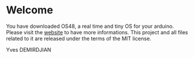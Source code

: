 # Welcome
 
You have downloaded OS48, a real time and tiny OS for your arduino.
Please visit the [website](http://www.rtos48.com) to have more informations.
This project and all files related to it are released under the terms of the MIT license.

Yves DEMIRDJIAN
